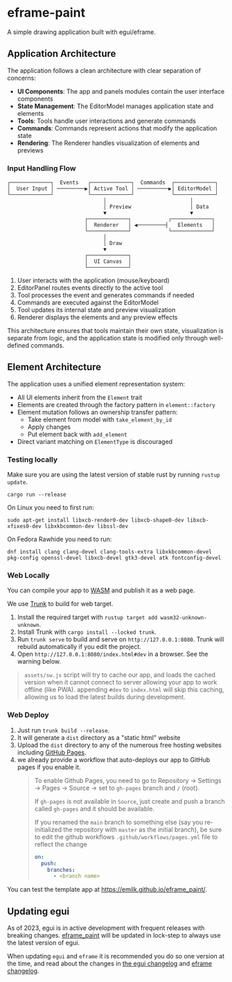 # eframe-paint

A simple drawing application built with egui/eframe.

## Application Architecture

The application follows a clean architecture with clear separation of concerns:

- **UI Components**: The app and panels modules contain the user interface components
- **State Management**: The EditorModel manages application state and elements
- **Tools**: Tools handle user interactions and generate commands
- **Commands**: Commands represent actions that modify the application state
- **Rendering**: The Renderer handles visualization of elements and previews

### Input Handling Flow

```
┌─────────────┐  Events   ┌─────────────┐  Commands  ┌─────────────┐
│  User Input │ ─────────▶│ Active Tool │ ──────────▶│ EditorModel │
└─────────────┘           └─────────────┘            └─────────────┘
                               │                           │
                               │ Preview                   │ Data
                               ▼                           ▼
                         ┌─────────────┐            ┌─────────────┐
                         │  Renderer   │ ◀─────────┤   Elements   │
                         └─────────────┘            └─────────────┘
                               │
                               │ Draw
                               ▼
                         ┌─────────────┐
                         │  UI Canvas  │
                         └─────────────┘
```

1. User interacts with the application (mouse/keyboard)
2. EditorPanel routes events directly to the active tool
3. Tool processes the event and generates commands if needed
4. Commands are executed against the EditorModel
5. Tool updates its internal state and preview visualization
6. Renderer displays the elements and any preview effects

This architecture ensures that tools maintain their own state, visualization is separate from logic, and the application state is modified only through well-defined commands.

## Element Architecture

The application uses a unified element representation system:

- All UI elements inherit from the `Element` trait
- Elements are created through the factory pattern in `element::factory`
- Element mutation follows an ownership transfer pattern:
  - Take element from model with `take_element_by_id`
  - Apply changes
  - Put element back with `add_element`
- Direct variant matching on `ElementType` is discouraged

### Testing locally

Make sure you are using the latest version of stable rust by running `rustup update`.

`cargo run --release`

On Linux you need to first run:

`sudo apt-get install libxcb-render0-dev libxcb-shape0-dev libxcb-xfixes0-dev libxkbcommon-dev libssl-dev`

On Fedora Rawhide you need to run:

`dnf install clang clang-devel clang-tools-extra libxkbcommon-devel pkg-config openssl-devel libxcb-devel gtk3-devel atk fontconfig-devel`

### Web Locally

You can compile your app to [WASM](https://en.wikipedia.org/wiki/WebAssembly) and publish it as a web page.

We use [Trunk](https://trunkrs.dev/) to build for web target.

1. Install the required target with `rustup target add wasm32-unknown-unknown`.
2. Install Trunk with `cargo install --locked trunk`.
3. Run `trunk serve` to build and serve on `http://127.0.0.1:8080`. Trunk will rebuild automatically if you edit the project.
4. Open `http://127.0.0.1:8080/index.html#dev` in a browser. See the warning below.

> `assets/sw.js` script will try to cache our app, and loads the cached version when it cannot connect to server allowing your app to work offline (like PWA).
> appending `#dev` to `index.html` will skip this caching, allowing us to load the latest builds during development.

### Web Deploy

1. Just run `trunk build --release`.
2. It will generate a `dist` directory as a "static html" website
3. Upload the `dist` directory to any of the numerous free hosting websites including [GitHub Pages](https://docs.github.com/en/free-pro-team@latest/github/working-with-github-pages/configuring-a-publishing-source-for-your-github-pages-site).
4. we already provide a workflow that auto-deploys our app to GitHub pages if you enable it.
   > To enable Github Pages, you need to go to Repository -> Settings -> Pages -> Source -> set to `gh-pages` branch and `/` (root).
   >
   > If `gh-pages` is not available in `Source`, just create and push a branch called `gh-pages` and it should be available.
   >
   > If you renamed the `main` branch to something else (say you re-initialized the repository with `master` as the initial branch), be sure to edit the github workflows `.github/workflows/pages.yml` file to reflect the change
   >
   > ```yml
   > on:
   >   push:
   >     branches:
   >       - <branch name>
   > ```

You can test the template app at <https://emilk.github.io/eframe_paint/>.

## Updating egui

As of 2023, egui is in active development with frequent releases with breaking changes. [eframe_paint](https://github.com/emilk/eframe_paint/) will be updated in lock-step to always use the latest version of egui.

When updating `egui` and `eframe` it is recommended you do so one version at the time, and read about the changes in [the egui changelog](https://github.com/emilk/egui/blob/master/CHANGELOG.md) and [eframe changelog](https://github.com/emilk/egui/blob/master/crates/eframe/CHANGELOG.md).
